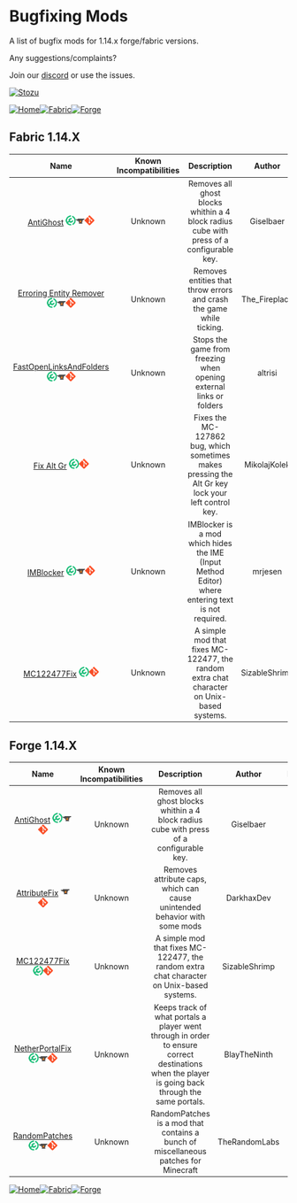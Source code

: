 # Bugfixing Mods

A list of bugfix mods for 1.14.x forge/fabric versions.

Any suggestions/complaints?

Join our [discord](https://discord.gg/stozu) or use the issues.

[![Stozu](https://i.imgur.com/P1m0hoi.png)](https://stozu.net/)

[![Home](https://i.imgur.com/YkANRM3.png)](/README.md)[![Fabric](https://i.imgur.com/TLfTcfi.png)](#fabric-114x)[![Forge](https://i.imgur.com/jdxFuy0.png)](#forge-114x)

## Fabric 1.14.X

| Name | Known Incompatibilities | Description | Author | Bugfixing | [Label](/README.md#labels) | License |
| :--: | :-------------------: | :-------: | :---: | :---: | :---: | :---: |
| [AntiGhost](https://www.curseforge.com/minecraft/mc-mods/antighost) [![Modrinth Logo](https://raw.githubusercontent.com/TheUsefulLists/assets/main/Images/Platform_Icons/Modrinth.png)](https://modrinth.com/mod/antighost)[![CurseForge Logo](https://raw.githubusercontent.com/TheUsefulLists/assets/main/Images/Platform_Icons/CurseForge.png)](https://www.curseforge.com/minecraft/mc-mods/antighost)[![GitHub Logo](https://raw.githubusercontent.com/TheUsefulLists/assets/main/Images/Platform_Icons/Github.png)](https://github.com/gbl/AntiGhost) | Unknown | Removes all ghost blocks whithin a 4 block radius cube with press of a configurable key. | Giselbaer | Client | none | [MIT](/licenses/Licenses.md#mit)
| [Erroring Entity Remover](https://www.curseforge.com/minecraft/mc-mods/erroring-entity-remover) [![Modrinth Logo](https://raw.githubusercontent.com/TheUsefulLists/assets/main/Images/Platform_Icons/Modrinth.png)](https://modrinth.com/mod/erroring-entity-remover)[![CurseForge Logo](https://raw.githubusercontent.com/TheUsefulLists/assets/main/Images/Platform_Icons/CurseForge.png)](https://www.curseforge.com/minecraft/mc-mods/erroring-entity-remover)[![GitHub Logo](https://raw.githubusercontent.com/TheUsefulLists/assets/main/Images/Platform_Icons/Github.png)](https://github.com/The-Fireplace-Minecraft-Mods/Erroring-Entity-Remover) | Unknown | Removes entities that throw errors and crash the game while ticking. | The_Fireplace | Both | Unstable (2) | [MIT](/licenses/Licenses.md#mit)
| [FastOpenLinksAndFolders](https://www.curseforge.com/minecraft/mc-mods/fastopenlinksandfolders) [![Modrinth Logo](https://raw.githubusercontent.com/TheUsefulLists/assets/main/Images/Platform_Icons/Modrinth.png)](https://modrinth.com/mod/fastopenlinksandfolders)[![CurseForge Logo](https://raw.githubusercontent.com/TheUsefulLists/assets/main/Images/Platform_Icons/CurseForge.png)](https://www.curseforge.com/minecraft/mc-mods/fastopenlinksandfolders)[![GitHub Logo](https://raw.githubusercontent.com/TheUsefulLists/assets/main/Images/Platform_Icons/Github.png)](https://github.com/altrisi/FastOpenLinksAndFolders) | Unknown | Stops the game from freezing when opening external links or folders | altrisi | Client | none | [LGPL-3.0](/licenses/Licenses.md#lgpl-30)
| [Fix Alt Gr](https://modrinth.com/mod/fix-alt-gr) [![Modrinth Logo](https://raw.githubusercontent.com/TheUsefulLists/assets/main/Images/Platform_Icons/Modrinth.png)](https://modrinth.com/mod/fix-alt-gr)[![GitHub Logo](https://raw.githubusercontent.com/TheUsefulLists/assets/main/Images/Platform_Icons/Github.png)](https://github.com/MikolajKolek/fix-alt-gr) | Unknown | Fixes the MC-127862 bug, which sometimes makes pressing the Alt Gr key lock your left control key. | MikolajKolek | Client | none | [LGPL-3.0](/licenses/Licenses.md#lgpl-30)
| [IMBlocker](https://modrinth.com/mod/imblocker) [![Modrinth Logo](https://raw.githubusercontent.com/TheUsefulLists/assets/main/Images/Platform_Icons/Modrinth.png)](https://modrinth.com/mod/imblocker)[![CurseForge Logo](https://raw.githubusercontent.com/TheUsefulLists/assets/main/Images/Platform_Icons/CurseForge.png)](https://www.curseforge.com/minecraft/mc-mods/imblockerfabric)[![GitHub Logo](https://raw.githubusercontent.com/TheUsefulLists/assets/main/Images/Platform_Icons/Github.png)](https://github.com/mrjesen/ImBlockerFabric) | Unknown | IMBlocker is a mod which hides the IME (Input Method Editor) where entering text is not required. | mrjesen | Client | none | [All Rights Reserved](/licenses/Licenses.md#all-rights-reserved)
| [MC122477Fix](https://modrinth.com/mod/mc122477fix) [![Modrinth Logo](https://raw.githubusercontent.com/TheUsefulLists/assets/main/Images/Platform_Icons/Modrinth.png)](https://modrinth.com/mod/mc122477fix)[![GitHub Logo](https://raw.githubusercontent.com/TheUsefulLists/assets/main/Images/Platform_Icons/Github.png)](https://github.com/RecursiveG/Mc122477Fix) | Unknown | A simple mod that fixes MC-122477, the random extra chat character on Unix-based systems. | SizableShrimp | Client | None | [MIT](/licenses/Licenses.md#mit)

## Forge 1.14.X

| Name | Known Incompatibilities | Description | Author | Bugfixing | [Label](/README.md#labels) | License |
| :--: | :-------------------: | :-------: | :---: | :---: | :---: | :---: |
| [AntiGhost](https://www.curseforge.com/minecraft/mc-mods/antighost) [![Modrinth Logo](https://raw.githubusercontent.com/TheUsefulLists/assets/main/Images/Platform_Icons/Modrinth.png)](https://modrinth.com/mod/antighost)[![CurseForge Logo](https://raw.githubusercontent.com/TheUsefulLists/assets/main/Images/Platform_Icons/CurseForge.png)](https://www.curseforge.com/minecraft/mc-mods/antighost)[![GitHub Logo](https://raw.githubusercontent.com/TheUsefulLists/assets/main/Images/Platform_Icons/Github.png)](https://github.com/gbl/AntiGhost) | Unknown | Removes all ghost blocks whithin a 4 block radius cube with press of a configurable key. | Giselbaer | Client | none | [MIT](/licenses/Licenses.md#mit)
| [AttributeFix](https://www.curseforge.com/minecraft/mc-mods/attributefix) [![CurseForge Logo](https://raw.githubusercontent.com/TheUsefulLists/assets/main/Images/Platform_Icons/CurseForge.png)](https://www.curseforge.com/minecraft/mc-mods/attributefix)[![GitHub Logo](https://raw.githubusercontent.com/TheUsefulLists/assets/main/Images/Platform_Icons/Github.png)](https://github.com/Darkhax-Minecraft/AttributeFix) | Unknown | Removes attribute caps, which can cause unintended behavior with some mods | DarkhaxDev | Server | none | [LGPL-3.0](/licenses/Licenses.md#lgpl-30)
| [MC122477Fix](https://modrinth.com/mod/mc122477fix) [![Modrinth Logo](https://raw.githubusercontent.com/TheUsefulLists/assets/main/Images/Platform_Icons/Modrinth.png)](https://modrinth.com/mod/mc122477fix)[![GitHub Logo](https://raw.githubusercontent.com/TheUsefulLists/assets/main/Images/Platform_Icons/Github.png)](https://github.com/RecursiveG/Mc122477Fix) | Unknown | A simple mod that fixes MC-122477, the random extra chat character on Unix-based systems. | SizableShrimp | Client | None | [MIT](/licenses/Licenses.md#mit)
| [NetherPortalFix](https://www.curseforge.com/minecraft/mc-mods/netherportalfix) [![Modrinth Logo](https://raw.githubusercontent.com/TheUsefulLists/assets/main/Images/Platform_Icons/Modrinth.png)](https://modrinth.com/mod/netherportalfix)[![CurseForge Logo](https://raw.githubusercontent.com/TheUsefulLists/assets/main/Images/Platform_Icons/CurseForge.png)](https://www.curseforge.com/minecraft/mc-mods/netherportalfix)[![GitHub Logo](https://raw.githubusercontent.com/TheUsefulLists/assets/main/Images/Platform_Icons/Github.png)](https://github.com/TwelveIterationMods/NetherPortalFix) | Unknown | Keeps track of what portals a player went through in order to ensure correct destinations when the player is going back through the same portals. | BlayTheNinth | Server | None | [All Rights Reserved](/licenses/Licenses.md#all-rights-reserved)
| [RandomPatches](https://modrinth.com/mod/randompatches) [![Modrinth Logo](https://raw.githubusercontent.com/TheUsefulLists/assets/main/Images/Platform_Icons/Modrinth.png)](https://modrinth.com/mod/randompatches)[![CurseForge Logo](https://raw.githubusercontent.com/TheUsefulLists/assets/main/Images/Platform_Icons/CurseForge.png)](https://www.curseforge.com/minecraft/mc-mods/randompatches-forge)[![GitHub Logo](https://raw.githubusercontent.com/TheUsefulLists/assets/main/Images/Platform_Icons/Github.png)](https://github.com/TheRandomLabs/RandomPatches/tree/1.15) | Unknown | RandomPatches is a mod that contains a bunch of miscellaneous patches for Minecraft | TheRandomLabs | Both | none | [MIT](/licenses/Licenses.md#mit)

[![Home](https://i.imgur.com/YkANRM3.png)](/README.md)[![Fabric](https://i.imgur.com/TLfTcfi.png)](#fabric-114x)[![Forge](https://i.imgur.com/jdxFuy0.png)](#forge-114x)
